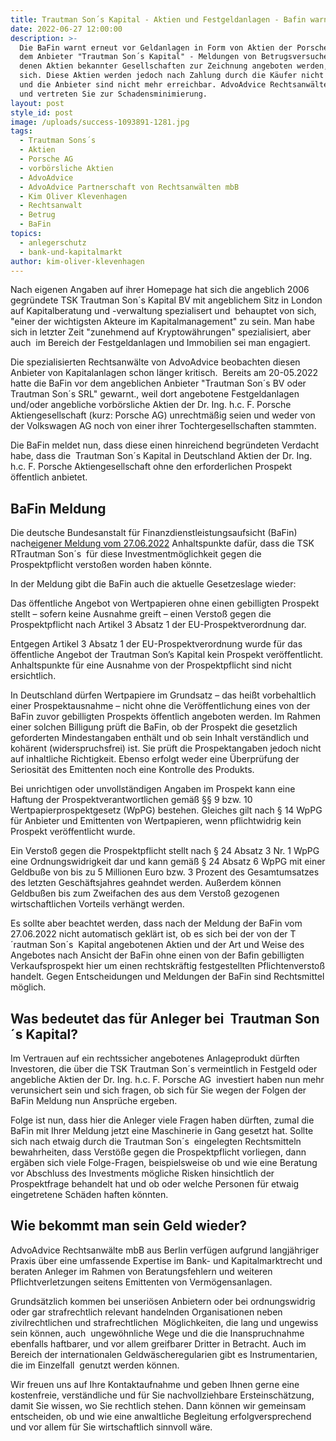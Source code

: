 ```yaml
---
title: Trautman Son´s Kapital - Aktien und Festgeldanlagen - Bafin warnt erneut
date: 2022-06-27 12:00:00
description: >-
  Die BaFin warnt erneut vor Geldanlagen in Form von Aktien der Porsche AG bei
  dem Anbieter "Trautman Son´s Kapital" - Meldungen von Betrugsversuchen, bei
  denen Aktien bekannter Gesellschaften zur Zeichnung angeboten werden, häufen
  sich. Diese Aktien werden jedoch nach Zahlung durch die Käufer nicht geliefert
  und die Anbieter sind nicht mehr erreichbar. AdvoAdvice Rechtsanwälte beraten
  und vertreten Sie zur Schadensminimierung.
layout: post
style_id: post
image: /uploads/success-1093891-1281.jpg
tags:
  - Trautman Sons´s
  - Aktien
  - Porsche AG
  - vorbörsliche Aktien
  - AdvoAdvice
  - AdvoAdvice Partnerschaft von Rechtsanwälten mbB
  - Kim Oliver Klevenhagen
  - Rechtsanwalt
  - Betrug
  - BaFin
topics:
  - anlegerschutz
  - bank-und-kapitalmarkt
author: kim-oliver-klevenhagen
---
```

Nach eigenen Angaben auf ihrer Homepage hat sich die angeblich 2006 gegründete TSK Trautman Son&acute;s Kapital BV mit angeblichem Sitz in London auf Kapitalberatung und -verwaltung spezialisert und &nbsp;behauptet von sich, "einer der wichtigsten Akteure im Kapitalmanagement" zu sein. Man habe sich in letzter Zeit "zunehmend auf Kryptowährungen" spezialisiert, aber auch &nbsp;im Bereich der Festgeldanlagen und Immobilien sei man engagiert.&nbsp;&nbsp;

Die spezialisierten Rechtsanwälte von AdvoAdvice beobachten diesen Anbieter von Kapitalanlagen schon länger kritisch.&nbsp; Bereits am 20-05.2022 hatte die BaFin vor dem angeblichen Anbieter "Trautman Son&acute;s BV oder Trautman Son&acute;s SRL" gewarnt., weil dort angebotene Festgeldanlagen und/oder angebliche vorbörsliche Aktien der Dr. Ing. h.c. F. Porsche Aktiengesellschaft (kurz: Porsche AG) unrechtmä&szlig;ig seien und weder von der Volkswagen AG noch von einer ihrer Tochtergesellschaften stammten.

Die BaFin meldet nun, dass diese einen hinreichend begründeten Verdacht habe, dass die &nbsp;Trautman Son&acute;s Kapital in Deutschland Aktien der Dr. Ing. h.c. F. Porsche Aktiengesellschaft ohne den erforderlichen Prospekt öffentlich anbietet.

## BaFin Meldung

Die deutsche Bundesanstalt für Finanzdienstleistungsaufsicht (BaFin) nach[eigener Meldung vom 27.06.202](https://www.bafin.de/SharedDocs/Veroeffentlichungen/DE/Verbrauchermitteilung/weitere/2022/meldung_2022_06_27_Trautman_Sons_Kapital.html;jsessionid=F016984DA464024018ACB7A5AE8B4808.2_cid502)[2](__notset__)&nbsp;Anhaltspunkte dafür, dass die TSK RTrautman Son&acute;s&nbsp; für diese Investmentmöglichkeit gegen die Prospektpflicht versto&szlig;en worden haben könnte.

In der Meldung gibt die BaFin auch die aktuelle Gesetzeslage wieder: &nbsp;

Das öffentliche Angebot von Wertpapieren ohne einen gebilligten Prospekt stellt – sofern keine Ausnahme greift – einen Versto&szlig; gegen die Prospektpflicht nach Artikel 3 Absatz 1 der EU-Prospektverordnung dar.

Entgegen Artikel 3 Absatz 1 der EU-Prospektverordnung wurde für das öffentliche Angebot der Trautman Son’s Kapital kein Prospekt veröffentlicht. Anhaltspunkte für eine Ausnahme von der Prospektpflicht sind nicht ersichtlich.

In Deutschland dürfen Wertpapiere im Grundsatz – das hei&szlig;t vorbehaltlich einer Prospektausnahme – nicht ohne die Veröffentlichung eines von der BaFin zuvor gebilligten Prospekts öffentlich angeboten werden. Im Rahmen einer solchen Billigung prüft die BaFin, ob der Prospekt die gesetzlich geforderten Mindestangaben enthält und ob sein Inhalt verständlich und kohärent (widerspruchsfrei) ist. Sie prüft die Prospektangaben jedoch nicht auf inhaltliche Richtigkeit. Ebenso erfolgt weder eine Überprüfung der Seriosität des Emittenten noch eine Kontrolle des Produkts.

Bei unrichtigen oder unvollständigen Angaben im Prospekt kann eine Haftung der Prospektverantwortlichen gemä&szlig; &sect;&sect; 9 bzw. 10 Wertpapierprospektgesetz (WpPG) bestehen. Gleiches gilt nach &sect; 14 WpPG für Anbieter und Emittenten von Wertpapieren, wenn pflichtwidrig kein Prospekt veröffentlicht wurde.

Ein Versto&szlig; gegen die Prospektpflicht stellt nach &sect; 24 Absatz 3 Nr. 1&nbsp;WpPG eine Ordnungswidrigkeit dar und kann gemä&szlig; &sect; 24 Absatz 6 WpPG mit einer Geldbu&szlig;e von bis zu 5 Millionen Euro bzw. 3 Prozent des Gesamtumsatzes des letzten Geschäftsjahres geahndet werden. Au&szlig;erdem können Geldbu&szlig;en bis zum Zweifachen des aus dem Versto&szlig; gezogenen wirtschaftlichen Vorteils verhängt werden.

Es sollte aber beachtet werden, dass nach der Meldung der BaFin vom 27.06.2022 nicht automatisch geklärt ist, ob es sich bei der von der T&acute;rautman Son&acute;s&nbsp; Kapital angebotenen Aktien und der Art und Weise des Angebotes nach Ansicht der BaFin ohne einen von der Bafin gebilligten Verkaufsprospekt hier um einen rechtskräftig festgestellten Pflichtenversto&szlig; handelt. Gegen Entscheidungen und Meldungen der BaFin sind Rechtsmittel möglich.

## Was bedeutet das für Anleger bei &nbsp;Trautman Son&acute;s Kapital?&nbsp;

Im Vertrauen auf ein rechtssicher angebotenes Anlageprodukt dürften Investoren, die über die TSK Trautman Son&acute;s vermeintlich in Festgeld oder angebliche Aktien der Dr. Ing. h.c. F. Porsche AG&nbsp; investiert haben nun mehr verunsichert sein und sich fragen, ob sich für Sie wegen der Folgen der BaFin Meldung nun Ansprüche ergeben.

Folge ist nun, dass hier die Anleger viele Fragen haben dürften, zumal die BaFin mit Ihrer Meldung jetzt eine Maschinerie in Gang gesetzt hat. Sollte sich nach etwaig durch die Trautman Son&acute;s&nbsp; eingelegten Rechtsmitteln bewahrheiten, dass Verstö&szlig;e gegen die Prospektpflicht vorliegen, dann ergäben sich viele Folge-Fragen, beispielsweise ob und wie eine Beratung vor Abschluss des Investments mögliche Risken hinsichtlich der Prospektfrage behandelt hat und ob oder welche Personen für etwaig eingetretene Schäden haften könnten.

## Wie bekommt man sein Geld wieder?

AdvoAdvice Rechtsanwälte mbB aus Berlin verfügen aufgrund langjähriger Praxis über eine umfassende Expertise im Bank- und Kapitalmarktrecht und beraten Anleger im Rahmen von Beratungsfehlern und weiteren Pflichtverletzungen seitens Emittenten von Vermögensanlagen.&nbsp;

Grundsätzlich kommen bei unseriösen Anbietern oder bei ordnungswidrig&nbsp; oder gar strafrechtlich relevant handelnden Organisationen neben zivilrechtlichen und strafrechtlichen&nbsp; Möglichkeiten, die lang und ungewiss sein können, auch&nbsp; ungewöhnliche Wege und die die Inanspruchnahme ebenfalls haftbarer, und vor allem greifbarer Dritter in Betracht. Auch im Bereich der internationalen Geldwäscheregularien gibt es Instrumentarien, die im Einzelfall&nbsp; genutzt werden können. &nbsp; &nbsp;&nbsp;

Wir freuen uns auf Ihre Kontaktaufnahme und geben Ihnen gerne eine kostenfreie, verständliche und für Sie nachvollziehbare Ersteinschätzung, damit Sie wissen, wo Sie rechtlich stehen. Dann können wir gemeinsam entscheiden, ob und wie eine anwaltliche Begleitung erfolgversprechend und vor allem für Sie wirtschaftlich sinnvoll wäre.
